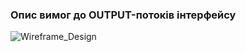 ### Опис вимог до OUTPUT-потоків інтерфейсу

![Wireframe_Design](https://github.com/oleksandrblazhko/ai-212-majorova/assets/90724127/aa6c4f0e-62d0-42a7-838d-e18e7cd95897)
